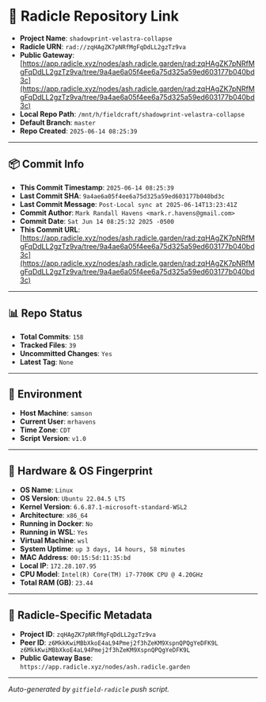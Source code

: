 # 🔗 Radicle Repository Link

- **Project Name**: `shadowprint-velastra-collapse`
- **Radicle URN**: `rad://zqHAgZK7pNRfMgFqDdLL2gzTz9va`
- **Public Gateway**: [https://app.radicle.xyz/nodes/ash.radicle.garden/rad:zqHAgZK7pNRfMgFqDdLL2gzTz9va/tree/9a4ae6a05f4ee6a75d325a59ed603177b040bd3c](https://app.radicle.xyz/nodes/ash.radicle.garden/rad:zqHAgZK7pNRfMgFqDdLL2gzTz9va/tree/9a4ae6a05f4ee6a75d325a59ed603177b040bd3c)
- **Local Repo Path**: `/mnt/h/fieldcraft/shadowprint-velastra-collapse`
- **Default Branch**: `master`
- **Repo Created**: `2025-06-14 08:25:39`

---

## 📦 Commit Info

- **This Commit Timestamp**: `2025-06-14 08:25:39`
- **Last Commit SHA**: `9a4ae6a05f4ee6a75d325a59ed603177b040bd3c`
- **Last Commit Message**: `Post-Local sync at 2025-06-14T13:23:41Z`
- **Commit Author**: `Mark Randall Havens <mark.r.havens@gmail.com>`
- **Commit Date**: `Sat Jun 14 08:25:32 2025 -0500`
- **This Commit URL**: [https://app.radicle.xyz/nodes/ash.radicle.garden/rad:zqHAgZK7pNRfMgFqDdLL2gzTz9va/tree/9a4ae6a05f4ee6a75d325a59ed603177b040bd3c](https://app.radicle.xyz/nodes/ash.radicle.garden/rad:zqHAgZK7pNRfMgFqDdLL2gzTz9va/tree/9a4ae6a05f4ee6a75d325a59ed603177b040bd3c)

---

## 📊 Repo Status

- **Total Commits**: `158`
- **Tracked Files**: `39`
- **Uncommitted Changes**: `Yes`
- **Latest Tag**: `None`

---

## 🧭 Environment

- **Host Machine**: `samson`
- **Current User**: `mrhavens`
- **Time Zone**: `CDT`
- **Script Version**: `v1.0`

---

## 🧬 Hardware & OS Fingerprint

- **OS Name**: `Linux`
- **OS Version**: `Ubuntu 22.04.5 LTS`
- **Kernel Version**: `6.6.87.1-microsoft-standard-WSL2`
- **Architecture**: `x86_64`
- **Running in Docker**: `No`
- **Running in WSL**: `Yes`
- **Virtual Machine**: `wsl`
- **System Uptime**: `up 3 days, 14 hours, 58 minutes`
- **MAC Address**: `00:15:5d:11:35:bd`
- **Local IP**: `172.28.107.95`
- **CPU Model**: `Intel(R) Core(TM) i7-7700K CPU @ 4.20GHz`
- **Total RAM (GB)**: `23.44`

---

## 🌱 Radicle-Specific Metadata

- **Project ID**: `zqHAgZK7pNRfMgFqDdLL2gzTz9va`
- **Peer ID**: `z6MkkKwiMBbXkoE4aL94Pmej2f3hZeKM9XspnQPQgYeDFK9L
z6MkkKwiMBbXkoE4aL94Pmej2f3hZeKM9XspnQPQgYeDFK9L`
- **Public Gateway Base**: `https://app.radicle.xyz/nodes/ash.radicle.garden`

---

_Auto-generated by `gitfield-radicle` push script._
